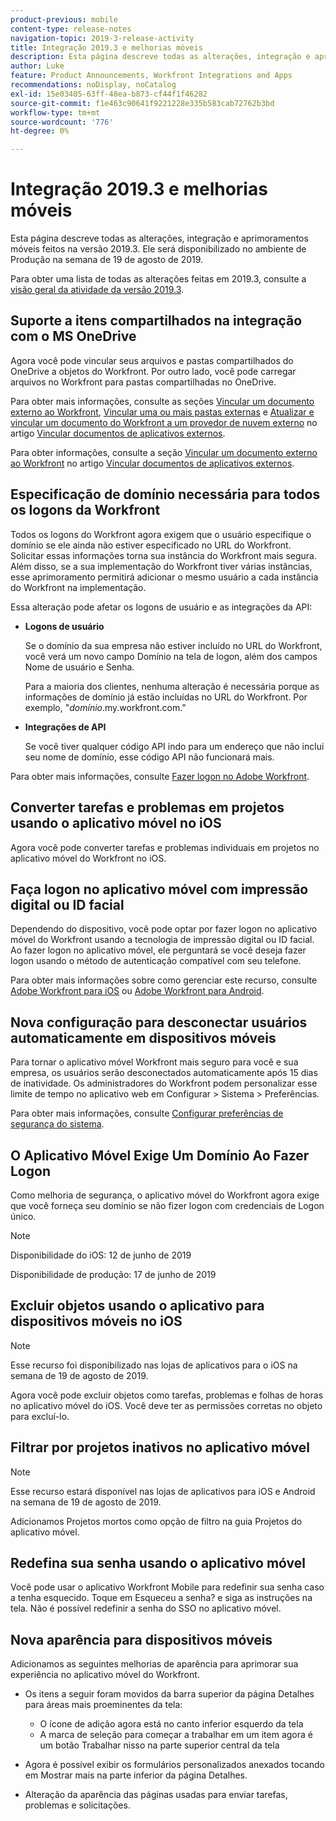 ```yaml
---
product-previous: mobile
content-type: release-notes
navigation-topic: 2019-3-release-activity
title: Integração 2019.3 e melhorias móveis
description: Esta página descreve todas as alterações, integração e aprimoramentos móveis feitos na versão 2019.3. Ele será disponibilizado no ambiente de Produção na semana de 19 de agosto de 2019.
author: Luke
feature: Product Announcements, Workfront Integrations and Apps
recommendations: noDisplay, noCatalog
exl-id: 15e03405-63ff-48ea-b873-cf44f1f46282
source-git-commit: f1e463c90641f9221228e335b583cab72762b3bd
workflow-type: tm+mt
source-wordcount: '776'
ht-degree: 0%

---
```


# Integração 2019.3 e melhorias móveis

Esta página descreve todas as alterações, integração e aprimoramentos móveis feitos na versão 2019.3. Ele será disponibilizado no ambiente de Produção na semana de 19 de agosto de 2019.

Para obter uma lista de todas as alterações feitas em 2019.3, consulte a [visão geral da atividade da versão 2019.3](../../../../product-announcements/product-releases/quarterly-release-archive/2019.3-release-activity/2019-3-release-activity-overview.md).

## Suporte a itens compartilhados na integração com o MS OneDrive

Agora você pode vincular seus arquivos e pastas compartilhados do OneDrive a objetos do Workfront. Por outro lado, você pode carregar arquivos no Workfront para pastas compartilhadas no OneDrive.

Para obter mais informações, consulte as seções [Vincular um documento externo ao Workfront](../../../../documents/adding-documents-to-workfront/link-documents-from-external-apps.md#linking-existing-documents), [Vincular uma ou mais pastas externas](../../../../documents/adding-documents-to-workfront/link-documents-from-external-apps.md#linking-a-folder) e [Atualizar e vincular um documento do Workfront a um provedor de nuvem externo](../../../../documents/adding-documents-to-workfront/link-documents-from-external-apps.md#sending-documents) no artigo [Vincular documentos de aplicativos externos](../../../../documents/adding-documents-to-workfront/link-documents-from-external-apps.md).

Para obter informações, consulte a seção [Vincular um documento externo ao Workfront](../../../../documents/adding-documents-to-workfront/link-documents-from-external-apps.md#linking-existing-documents) no artigo [Vincular documentos de aplicativos externos](../../../../documents/adding-documents-to-workfront/link-documents-from-external-apps.md).

## Especificação de domínio necessária para todos os logons da Workfront

Todos os logons do Workfront agora exigem que o usuário especifique o domínio se ele ainda não estiver especificado no URL do Workfront. Solicitar essas informações torna sua instância do Workfront mais segura. Além disso, se a sua implementação do Workfront tiver várias instâncias, esse aprimoramento permitirá adicionar o mesmo usuário a cada instância do Workfront na implementação.

Essa alteração pode afetar os logons de usuário e as integrações da API:

* **Logons de usuário**

  Se o domínio da sua empresa não estiver incluído no URL do Workfront, você verá um novo campo Domínio na tela de logon, além dos campos Nome de usuário e Senha.

  Para a maioria dos clientes, nenhuma alteração é necessária porque as informações de domínio já estão incluídas no URL do Workfront. Por exemplo, &quot;*domínio*.my.workfront.com.&quot;

* **Integrações de API**

  Se você tiver qualquer código API indo para um endereço que não inclui seu nome de domínio, esse código API não funcionará mais.

Para obter mais informações, consulte [Fazer logon no Adobe Workfront](../../../../workfront-basics/manage-your-account-and-profile/managing-your-workfront-account/log-in-to-workfront.md).

## Converter tarefas e problemas em projetos usando o aplicativo móvel no iOS

Agora você pode converter tarefas e problemas individuais em projetos no aplicativo móvel do Workfront no iOS.

## Faça logon no aplicativo móvel com impressão digital ou ID facial

Dependendo do dispositivo, você pode optar por fazer logon no aplicativo móvel do Workfront usando a tecnologia de impressão digital ou ID facial. Ao fazer logon no aplicativo móvel, ele perguntará se você deseja fazer logon usando o método de autenticação compatível com seu telefone.

Para obter mais informações sobre como gerenciar este recurso, consulte [Adobe Workfront para iOS](../../../../workfront-basics/mobile-apps/using-the-workfront-mobile-app/workfront-for-ios.md) ou [Adobe Workfront para Android](../../../../workfront-basics/mobile-apps/using-the-workfront-mobile-app/workfront-for-android.md).

## Nova configuração para desconectar usuários automaticamente em dispositivos móveis

Para tornar o aplicativo móvel Workfront mais seguro para você e sua empresa, os usuários serão desconectados automaticamente após 15 dias de inatividade. Os administradores do Workfront podem personalizar esse limite de tempo no aplicativo web em Configurar > Sistema > Preferências.

Para obter mais informações, consulte [Configurar preferências de segurança do sistema](../../../../administration-and-setup/manage-workfront/security/configure-security-preferences.md).

## O Aplicativo Móvel Exige Um Domínio Ao Fazer Logon

Como melhoria de segurança, o aplicativo móvel do Workfront agora exige que você forneça seu domínio se não fizer logon com credenciais de Logon único.

>[!NOTE]
>
>Disponibilidade do iOS: 12 de junho de 2019
>
>Disponibilidade de produção: 17 de junho de 2019

## Excluir objetos usando o aplicativo para dispositivos móveis no iOS

>[!NOTE]
>
>Esse recurso foi disponibilizado nas lojas de aplicativos para o iOS na semana de 19 de agosto de 2019.

Agora você pode excluir objetos como tarefas, problemas e folhas de horas no aplicativo móvel do iOS. Você deve ter as permissões corretas no objeto para excluí-lo.

## Filtrar por projetos inativos no aplicativo móvel

>[!NOTE]
>
>Esse recurso estará disponível nas lojas de aplicativos para iOS e Android na semana de 19 de agosto de 2019.

Adicionamos Projetos mortos como opção de filtro na guia Projetos do aplicativo móvel.

## Redefina sua senha usando o aplicativo móvel

Você pode usar o aplicativo Workfront Mobile para redefinir sua senha caso a tenha esquecido. Toque em Esqueceu a senha? e siga as instruções na tela. Não é possível redefinir a senha do SSO no aplicativo móvel.

## Nova aparência para dispositivos móveis

Adicionamos as seguintes melhorias de aparência para aprimorar sua experiência no aplicativo móvel do Workfront.

* Os itens a seguir foram movidos da barra superior da página Detalhes para áreas mais proeminentes da tela:

   * O ícone de adição agora está no canto inferior esquerdo da tela
   * A marca de seleção para começar a trabalhar em um item agora é um botão Trabalhar nisso na parte superior central da tela

* Agora é possível exibir os formulários personalizados anexados tocando em Mostrar mais na parte inferior da página Detalhes.
* Alteração da aparência das páginas usadas para enviar tarefas, problemas e solicitações.


